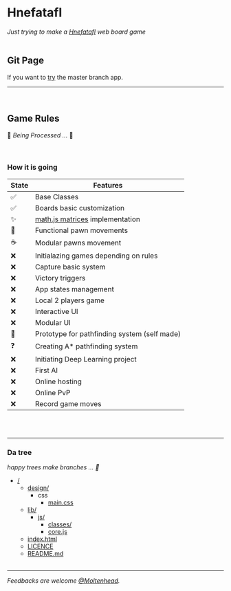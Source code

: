 # Hnefatafl
*Just trying to make a [Hnefatafl](https://en.wikipedia.org/wiki/Tafl_games) web board game*
<br/><br/>

## Git Page
If you want to [try](https://moltenhead.github.io/Hnefatafl) the master branch app.
<hr/>
<br/>

## Game Rules
:construction:  *Being Processed ...*  :construction:
<br/><br/><br/>

### How it is going
State | Features
------|---------
:white_check_mark:| Base Classes
:white_check_mark:| Boards basic customization
:sparkles:| [math.js matrices](http://mathjs.org/docs/datatypes/matrices.html) implementation
:construction:| Functional pawn movements
:coffee:| Modular pawns movement
:x:| Initialazing games depending on rules
:x:| Capture basic system
:x:| Victory triggers
:x:| App states management
:x:| Local 2 players game
:x:| Interactive UI
:x:| Modular UI
:construction:| Prototype for pathfinding system (self made)
:question:| Creating A* pathfinding system
:x:| Initiating Deep Learning project
:x:| First AI
:x:| Online hosting
:x:| Online PvP
:x:| Record game moves

<br/><br/>
<hr/>

### Da tree
*happy trees make branches ... :seedling:*
- [/](https://github.com/Moltenhead/Hnefatafl/tree/master)
  - [design/](https://github.com/Moltenhead/Hnefatafl/tree/master/design)
    - css
      - [main.css](https://github.com/Moltenhead/Hnefatafl/tree/master/design/css/main.css)
  - [lib/](https://github.com/Moltenhead/Hnefatafl/tree/master/lib)
    - [js/](https://github.com/Moltenhead/Hnefatafl/tree/master/lib/js)
      - [classes/](https://github.com/Moltenhead/Hnefatafl/tree/master/lib/js/classes)
      - [core.js](https://github.com/Moltenhead/Hnefatafl/tree/master/lib/js/core.js)
  - [index.html](https://github.com/Moltenhead/Hnefatafl/tree/master/index.html)
  - [LICENCE](https://github.com/Moltenhead/Hnefatafl/tree/master/LICENCE)
  - [README.md](https://github.com/Moltenhead/Hnefatafl/tree/master/README.md)
<br/><br/>
<hr/>

*Feedbacks are welcome [@Moltenhead](https://github.com/Moltenhead).*

